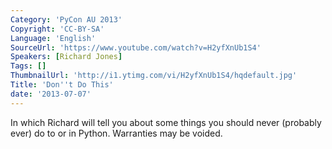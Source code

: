 ```yaml
---
Category: 'PyCon AU 2013'
Copyright: 'CC-BY-SA'
Language: 'English'
SourceUrl: 'https://www.youtube.com/watch?v=H2yfXnUb1S4'
Speakers: [Richard Jones]
Tags: []
ThumbnailUrl: 'http://i1.ytimg.com/vi/H2yfXnUb1S4/hqdefault.jpg'
Title: 'Don''t Do This'
date: '2013-07-07'
---
```

In which Richard will tell you about some things you should never (probably ever) do to or in Python. Warranties may be voided.
